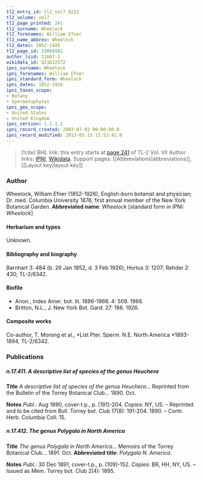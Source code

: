 ```yaml
---
tl2_entry_id: tl2_vol7_0222
tl2_volume: vol7
tl2_page_printed: 241
tl2_surname: Wheelock
tl2_forenames: William Efner
tl2_name_abbrev: Wheelock
tl2_dates: 1852-1926
tl2_page_id: 33066581
author_lsid: 11607-1
wikidata_id: Q21612572
ipni_surname: Wheelock
ipni_forenames: William Efner
ipni_standard_form: Wheelock
ipni_dates: 1852-1926
ipni_taxon_scope: 
- Botany
- Spermatophytes
ipni_geo_scope: 
- United States
- United Kingdom
ipni_version: 1.1.1.1
ipni_record_created: 2003-07-02 00:00:00.0
ipni_record_modified: 2013-05-15 11:53:42.0
---
```


> [!cite] BHL link: this entry starts at [page 241](https://www.biodiversitylibrary.org/page/33066581) of TL-2 Vol. VII
> Author links: [IPNI](https://www.ipni.org/a/11607-1), [Wikidata](https://www.wikidata.org/wiki/Q21612572). Support pages: [[Abbreviations|abbreviations]], [[Layout key|layout key]]

### Author

Wheelock, William Efner (1852-1926), English-born botanist and physician; Dr. med. Columbia University 1876, first annual member of the New York Botanical Garden. 
**Abbreviated name**: *Wheelock* \[standard form in IPNI: *Wheelock*\]

#### Herbarium and types

Unknown.

#### Bibliography and biography

Barnhart 3: 484 (b. 26 Jan 1852, d. 3 Feb 1926); Hortus 3: 1207; Rehder 2: 430; TL-2/6342.

#### Biofile

- Anon., Index Amer. bot. lit. 1886-1966. 4: 508. 1966.
- Britton, N.L., J. New York Bot. Gard. 27: 186. 1926.

#### Composite works

Co-author, T. Morong et al., *List Pter. Sperm. N.E. North America *1893-1894, TL-2/6342.

### Publications

##### n.17.411. A descriptive list of species of the genus Heuchera

**Title**
*A descriptive list of species of the genus Heuchera*... Reprinted from the Bulletin of the Torrey Botanical Club... 1890. Oct.

**Notes**
*Publ*.: Aug 1890, cover-t.p., p. \[191\]-204. *Copies*: NY, US. – Reprinted and to be cited from Bull. Torrey bot. Club 17(8): 191-204. 1890. – Contr. Herb. Columbia Coll. 15.

##### n.17.412. The genus Polygala in North America

**Title**
*The genus Polygala in North America*... Memoirs of the Torrey Botanical Club... 1891. Oct.
**Abbreviated title**: *Polygala N. America*.

**Notes**
*Publ*.: 30 Dec 1891, cover-t.p., p. \[109\]-152. *Copies*: BR, HH, NY, US. – Issued as Mem. Torrey bot. Club 2(4): 1895.

